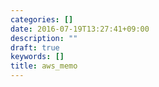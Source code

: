 ```yaml
---
categories: []
date: 2016-07-19T13:27:41+09:00
description: ""
draft: true
keywords: []
title: aws_memo
---
```


